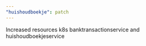 ```yaml
---
"huishoudboekje": patch
---
```


Increased resources k8s banktransactionservice and huishoudboekjeservice
